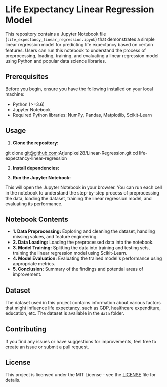 # Life Expectancy Linear Regression Model

This repository contains a Jupyter Notebook file (`life_expectancy_linear_regression.ipynb`) that demonstrates a simple linear regression model for predicting life expectancy based on certain features. Users can run this notebook to understand the process of preprocessing, loading, training, and evaluating a linear regression model using Python and popular data science libraries.

## Prerequisites

Before you begin, ensure you have the following installed on your local machine:

- Python (>=3.6)
- Jupyter Notebook
- Required Python libraries: NumPy, Pandas, Matplotlib, Scikit-Learn

## Usage

1. **Clone the repository:**

git clone git@github.com:Arjunpixel28/Linear-Regression.git
cd life-expectancy-linear-regression


2. **Install dependencies:**


3. **Run the Jupyter Notebook:**


This will open the Jupyter Notebook in your browser. You can run each cell in the notebook to understand the step-by-step process of preprocessing the data, loading the dataset, training the linear regression model, and evaluating its performance.

## Notebook Contents

- **1. Data Preprocessing:** Exploring and cleaning the dataset, handling missing values, and feature engineering.
- **2. Data Loading:** Loading the preprocessed data into the notebook.
- **3. Model Training:** Splitting the data into training and testing sets, training the linear regression model using Scikit-Learn.
- **4. Model Evaluation:** Evaluating the trained model's performance using appropriate metrics.
- **5. Conclusion:** Summary of the findings and potential areas of improvement.

## Dataset

The dataset used in this project contains information about various factors that might influence life expectancy, such as GDP, healthcare expenditure, education, etc. The dataset is available in the `data` folder.

## Contributing

If you find any issues or have suggestions for improvements, feel free to create an issue or submit a pull request.

## License

This project is licensed under the MIT License - see the [LICENSE](LICENSE) file for details.
